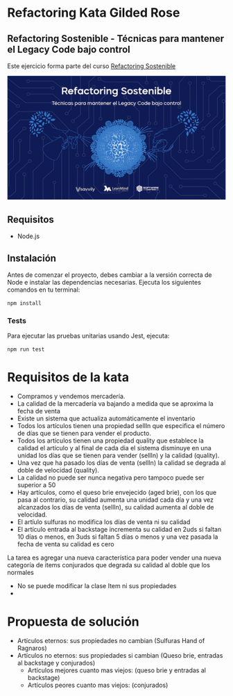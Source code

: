 # Refactoring Kata Gilded Rose

## Refactoring Sostenible - Técnicas para mantener el Legacy Code bajo control
Este ejercicio forma parte del curso [Refactoring Sostenible](https://refactoringsostenible.com)

![Refactoring Sostenible](cover.png)

## Requisitos
- Node.js

## Instalación
Antes de comenzar el proyecto, debes cambiar a la versión correcta de Node e instalar las dependencias necesarias. Ejecuta los siguientes comandos en tu terminal:

```
npm install
```

### Tests

Para ejecutar las pruebas unitarias usando Jest, ejecuta:

```
npm run test
```

# Requisitos de la kata

- Compramos y vendemos mercadería.
- La calidad de la mercadería va bajando a medida que se aproxima la fecha de venta
- Existe un sistema que actualiza automáticamente el inventario 
- Todos los artículos tienen una propiedad sellIn que especifica el número de días que se tienen para vender el producto. 
- Todos los artículos tienen una propiedad quality que establece la calidad el artículo y al final de cada dia el sistema disminuye en una unidad los días que se tienen para vender (sellIn) y la calidad (quality). 
- Una vez que ha pasado los días de venta (sellIn) la calidad se degrada al doble de velocidad (quality). 
- La calidad no puede ser nunca negativa pero tampoco puede ser superior a 50
- Hay artículos, como el queso brie envejecido (aged brie), con los que pasa al contrario, su calidad aumenta una unidad cada día y una vez alcanzados los días de venta (sellIn), su calidad aumenta al doble de velocidad.
- El artíulo sulfuras no modifica los días de venta ni su calidad
- El artículo entrada al backstage incrementa su calidad en 2uds si faltan 10 días o menos, en 3uds si faltan 5 días o menos y una vez pasada la fecha de venta su calidad es cero

La tarea es agregar una nueva característica para poder vender una nueva categoría de items conjurados que degrada su calidad al doble que los normales

- No se puede modificar la clase Item ni sus propiedades
- 
# Propuesta de solución

- Artículos eternos: sus propiedades no cambian (Sulfuras Hand of Ragnaros)
- Artículos no eternos: sus propiedades si cambian (Queso brie, entradas al backstage y conjurados)
  - Artículos mejores cuanto mas viejos: (queso brie y entradas al backstage)
  - Artículos peores cuanto mas viejos: (conjurados)
